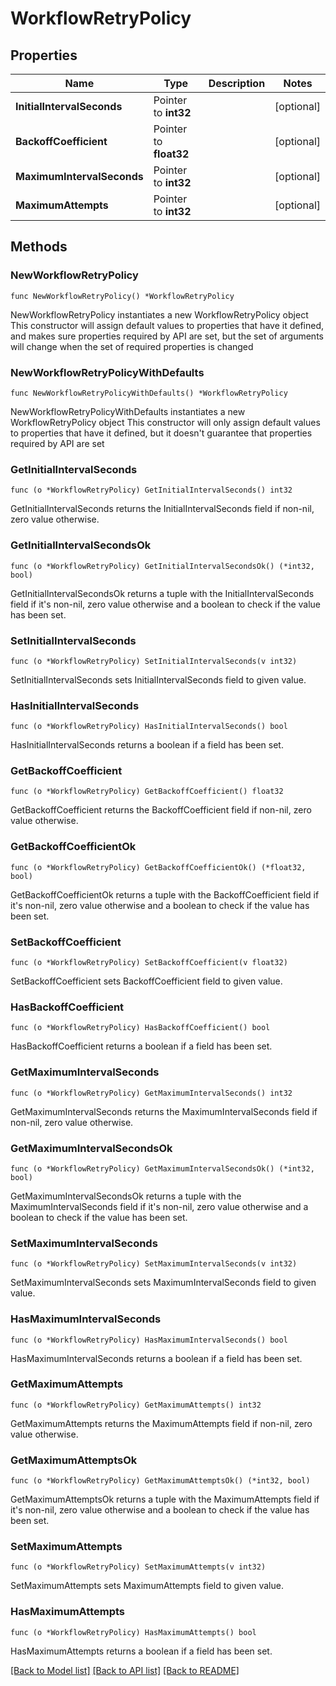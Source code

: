 # WorkflowRetryPolicy

## Properties

Name | Type | Description | Notes
------------ | ------------- | ------------- | -------------
**InitialIntervalSeconds** | Pointer to **int32** |  | [optional] 
**BackoffCoefficient** | Pointer to **float32** |  | [optional] 
**MaximumIntervalSeconds** | Pointer to **int32** |  | [optional] 
**MaximumAttempts** | Pointer to **int32** |  | [optional] 

## Methods

### NewWorkflowRetryPolicy

`func NewWorkflowRetryPolicy() *WorkflowRetryPolicy`

NewWorkflowRetryPolicy instantiates a new WorkflowRetryPolicy object
This constructor will assign default values to properties that have it defined,
and makes sure properties required by API are set, but the set of arguments
will change when the set of required properties is changed

### NewWorkflowRetryPolicyWithDefaults

`func NewWorkflowRetryPolicyWithDefaults() *WorkflowRetryPolicy`

NewWorkflowRetryPolicyWithDefaults instantiates a new WorkflowRetryPolicy object
This constructor will only assign default values to properties that have it defined,
but it doesn't guarantee that properties required by API are set

### GetInitialIntervalSeconds

`func (o *WorkflowRetryPolicy) GetInitialIntervalSeconds() int32`

GetInitialIntervalSeconds returns the InitialIntervalSeconds field if non-nil, zero value otherwise.

### GetInitialIntervalSecondsOk

`func (o *WorkflowRetryPolicy) GetInitialIntervalSecondsOk() (*int32, bool)`

GetInitialIntervalSecondsOk returns a tuple with the InitialIntervalSeconds field if it's non-nil, zero value otherwise
and a boolean to check if the value has been set.

### SetInitialIntervalSeconds

`func (o *WorkflowRetryPolicy) SetInitialIntervalSeconds(v int32)`

SetInitialIntervalSeconds sets InitialIntervalSeconds field to given value.

### HasInitialIntervalSeconds

`func (o *WorkflowRetryPolicy) HasInitialIntervalSeconds() bool`

HasInitialIntervalSeconds returns a boolean if a field has been set.

### GetBackoffCoefficient

`func (o *WorkflowRetryPolicy) GetBackoffCoefficient() float32`

GetBackoffCoefficient returns the BackoffCoefficient field if non-nil, zero value otherwise.

### GetBackoffCoefficientOk

`func (o *WorkflowRetryPolicy) GetBackoffCoefficientOk() (*float32, bool)`

GetBackoffCoefficientOk returns a tuple with the BackoffCoefficient field if it's non-nil, zero value otherwise
and a boolean to check if the value has been set.

### SetBackoffCoefficient

`func (o *WorkflowRetryPolicy) SetBackoffCoefficient(v float32)`

SetBackoffCoefficient sets BackoffCoefficient field to given value.

### HasBackoffCoefficient

`func (o *WorkflowRetryPolicy) HasBackoffCoefficient() bool`

HasBackoffCoefficient returns a boolean if a field has been set.

### GetMaximumIntervalSeconds

`func (o *WorkflowRetryPolicy) GetMaximumIntervalSeconds() int32`

GetMaximumIntervalSeconds returns the MaximumIntervalSeconds field if non-nil, zero value otherwise.

### GetMaximumIntervalSecondsOk

`func (o *WorkflowRetryPolicy) GetMaximumIntervalSecondsOk() (*int32, bool)`

GetMaximumIntervalSecondsOk returns a tuple with the MaximumIntervalSeconds field if it's non-nil, zero value otherwise
and a boolean to check if the value has been set.

### SetMaximumIntervalSeconds

`func (o *WorkflowRetryPolicy) SetMaximumIntervalSeconds(v int32)`

SetMaximumIntervalSeconds sets MaximumIntervalSeconds field to given value.

### HasMaximumIntervalSeconds

`func (o *WorkflowRetryPolicy) HasMaximumIntervalSeconds() bool`

HasMaximumIntervalSeconds returns a boolean if a field has been set.

### GetMaximumAttempts

`func (o *WorkflowRetryPolicy) GetMaximumAttempts() int32`

GetMaximumAttempts returns the MaximumAttempts field if non-nil, zero value otherwise.

### GetMaximumAttemptsOk

`func (o *WorkflowRetryPolicy) GetMaximumAttemptsOk() (*int32, bool)`

GetMaximumAttemptsOk returns a tuple with the MaximumAttempts field if it's non-nil, zero value otherwise
and a boolean to check if the value has been set.

### SetMaximumAttempts

`func (o *WorkflowRetryPolicy) SetMaximumAttempts(v int32)`

SetMaximumAttempts sets MaximumAttempts field to given value.

### HasMaximumAttempts

`func (o *WorkflowRetryPolicy) HasMaximumAttempts() bool`

HasMaximumAttempts returns a boolean if a field has been set.


[[Back to Model list]](../README.md#documentation-for-models) [[Back to API list]](../README.md#documentation-for-api-endpoints) [[Back to README]](../README.md)



